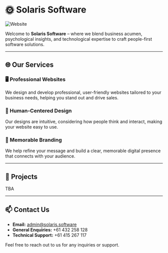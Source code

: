 # 🌞 Solaris Software

![Website](https://img.shields.io/website?url=https%3A%2F%2Fsolaris.software)

Welcome to **Solaris Software** – where we blend business acumen, psychological insights, and technological expertise to craft people-first software solutions.

---

## 🌐 Our Services

### 🖥️ Professional Websites
We design and develop professional, user-friendly websites tailored to your business needs, helping you stand out and drive sales.

### 🧠 Human-Centered Design
Our designs are intuitive, considering how people think and interact, making your website easy to use.

### 🎨 Memorable Branding
We help refine your message and build a clear, memorable digital presence that connects with your audience.

---

## 🚀 Projects

TBA


---

## 📫 Contact Us

- **Email:** admin@solaris.software
- **General Enquiries:** +61 432 258 128
- **Technical Support:** +61 415 267 117

Feel free to reach out to us for any inquiries or support.

